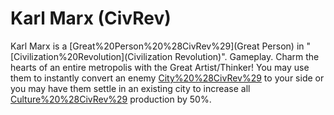 # Karl Marx (CivRev)

Karl Marx is a [Great%20Person%20%28CivRev%29](Great Person) in "[Civilization%20Revolution](Civilization Revolution)".
Gameplay.
Charm the hearts of an entire metropolis with the Great Artist/Thinker! You may use them to instantly convert an enemy [City%20%28CivRev%29](city) to your side or you may have them settle in an existing city to increase all [Culture%20%28CivRev%29](Culture) production by 50%.